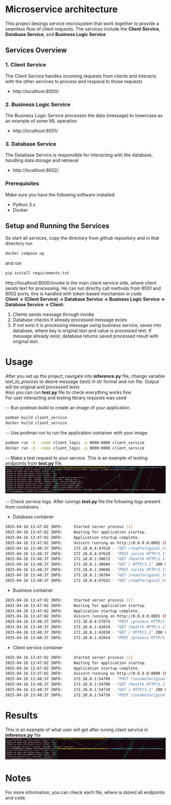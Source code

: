 # Microservice architecture
This project desings service microsystem that work together to provide a seamless flow of client requests. The services include the **Client Service**, **Database Service**, and **Business Logic Service**

## Services Overview

### 1. **Client Service**
The Client Service handles incoming requests from clients and interacts with the other services to process and respond to those requests
- http://localhost:8000/

### 2. **Business Logic Service**
The Business Logic Service processes the data (message) to lowercase as an example of some ML operation
- http://localhost:8001/

### 3. **Database Service**
The Database Service is responsible for interacting with the database, handling data storage and retrieval
- http://localhost:8002/

### Prerequisites
Make sure you have the following software installed:
- Python 3.x
- Docker

## Setup and Running the Services
So start all services, copy the directory from github repository and in that directory run
```bash 
docker compose up
```
and run
```bash 
pip install requirements.txt
```

http://localhost:8000/invoke is the main client service side, where client sends text for processing. He can not directly call methods from 8001 and 8002 ports, this is handled with token-based mechanism in code <br>
**Client → (Client Service) → Database Service → Business Logic Service → Database Service → Client:**
1. Clients sends message through invoke
2. Database checks if already processed message exists
3. If not exist it is processing message using business service, saves into database, where key is original text and value is processed text. If message already exist, database returns saved processed result with original text.

# Usage
After you set up the project, navigate into **inference.py** file, change variable *text_to_process* to desire message (text) in str format and run file. Output will be original and processed texts <br>
Also you can run **test.py** file to check everything works fine <br>
For user interacting and testing library *requests* was used


-- Run podman build to create an image of your application.
```bash 
podman build client_service
docker build client_service
```

-- Use podman run to run the application container with your image.
```bash 
podman run -d --name client_logic -p 8000:8000 client_service
docker run -d --name client_logic -p 8000:8000 client_service
```

-- Make a test request to your service.
This is an example of testing endpoints from **test.py** file.
![Testing](test.png)

-- Check service logs.
After runnigs **test.py** file the following logs present from containers
- Database container
```bash
2025-04-16 13:47:02 INFO:     Started server process [1]
2025-04-16 13:47:02 INFO:     Waiting for application startup.
2025-04-16 13:47:02 INFO:     Application startup complete.
2025-04-16 13:47:02 INFO:     Uvicorn running on http://0.0.0.0:8002 (Press CTRL+C to quit)
2025-04-16 13:48:37 INFO:     172.18.0.4:47610 - "GET /read?original_text=An+EXAMPLE+of+MESSAGE+For+ML+procseSING HTTP/1.1" 200 OK
2025-04-16 13:48:37 INFO:     172.18.0.4:47618 - "POST /write HTTP/1.1" 200 OK
2025-04-16 13:48:37 INFO:     172.18.0.1:38672 - "GET /health HTTP/1.1" 200 OK
2025-04-16 13:48:37 INFO:     172.18.0.1:38684 - "GET / HTTP/1.1" 200 OK
2025-04-16 13:48:37 INFO:     172.18.0.1:38696 - "POST /write HTTP/1.1" 403 Forbidden
2025-04-16 13:48:37 INFO:     172.18.0.1:38704 - "GET /read?original_text=%7Boriginal_text%7D HTTP/1.1" 403 Forbidden
2025-04-16 13:48:37 INFO:     172.18.0.4:47632 - "GET /read?original_text=An+EXAMPLE+of+MESSAGE+For+ML+procseSING HTTP/1.1" 200 OK
```
- Business container
```bash
2025-04-16 13:47:02 INFO:     Started server process [1]
2025-04-16 13:47:02 INFO:     Waiting for application startup.
2025-04-16 13:47:02 INFO:     Application startup complete.
2025-04-16 13:47:02 INFO:     Uvicorn running on http://0.0.0.0:8001 (Press CTRL+C to quit)
2025-04-16 13:48:37 INFO:     172.18.0.4:57074 - "POST /process HTTP/1.1" 200 OK
2025-04-16 13:48:37 INFO:     172.18.0.1:42034 - "GET /health HTTP/1.1" 200 OK
2025-04-16 13:48:37 INFO:     172.18.0.1:42038 - "GET / HTTP/1.1" 200 OK
2025-04-16 13:48:37 INFO:     172.18.0.1:42054 - "POST /process HTTP/1.1" 403 Forbidden
```
- Client service container
```bash
2025-04-16 13:47:02 INFO:     Started server process [1]
2025-04-16 13:47:02 INFO:     Waiting for application startup.
2025-04-16 13:47:02 INFO:     Application startup complete.
2025-04-16 13:47:02 INFO:     Uvicorn running on http://0.0.0.0:8000 (Press CTRL+C to quit)
2025-04-16 13:48:37 INFO:     172.18.0.1:54700 - "POST /invoke?original_text=An+EXAMPLE+of+MESSAGE+For+ML+procseSING HTTP/1.1" 200 OK
2025-04-16 13:48:37 INFO:     172.18.0.1:54708 - "GET /health HTTP/1.1" 200 OK
2025-04-16 13:48:37 INFO:     172.18.0.1:54720 - "GET / HTTP/1.1" 200 OK
2025-04-16 13:48:37 INFO:     172.18.0.1:54730 - "POST /invoke?original_text=An+EXAMPLE+of+MESSAGE+For+ML+procseSING HTTP/1.1" 200 OK
```

# Results
This is an example of what user will get after runing client service in **inference.py** file
![Processing](inference.png)

# Notes
For more information, you can check each file, where is stored all endpoints and code.
